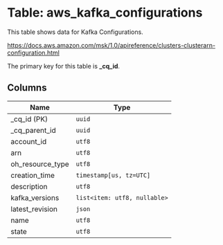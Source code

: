 # Table: aws_kafka_configurations

This table shows data for Kafka Configurations.

https://docs.aws.amazon.com/msk/1.0/apireference/clusters-clusterarn-configuration.html

The primary key for this table is **_cq_id**.

## Columns

| Name          | Type          |
| ------------- | ------------- |
|_cq_id (PK)|`uuid`|
|_cq_parent_id|`uuid`|
|account_id|`utf8`|
|arn|`utf8`|
|oh_resource_type|`utf8`|
|creation_time|`timestamp[us, tz=UTC]`|
|description|`utf8`|
|kafka_versions|`list<item: utf8, nullable>`|
|latest_revision|`json`|
|name|`utf8`|
|state|`utf8`|